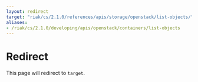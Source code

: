 ```yaml
---
layout: redirect
target: "riak/cs/2.1.0/references/apis/storage/openstack/list-objects/"
aliases:
- /riak/cs/2.1.0/developing/apis/openstack/containers/list-objects
---
```


# Redirect

This page will redirect to `target`.
